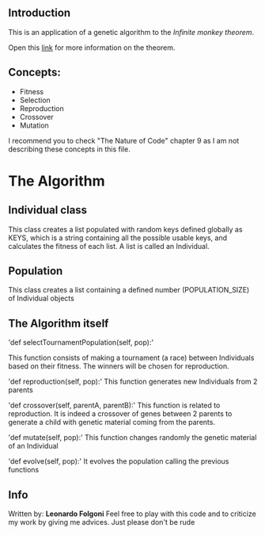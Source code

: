 Introduction
------------
This is an application of a genetic algorithm to the *Infinite monkey theorem*.

Open this [link](https://en.wikipedia.org/wiki/Infinite_monkey_theorem) for more information on the theorem.


## Concepts:
* Fitness 
* Selection
* Reproduction
* Crossover
* Mutation

I recommend you to check "The Nature of Code" chapter 9 as I am not describing these concepts in this file.


The Algorithm
=============

Individual class
----------------
This class creates a list populated with random keys defined globally as KEYS, which is a string containing all the possible usable keys, and calculates the fitness of each list.
A list is called an Individual.

Population
----------------
This class creates a list containing a defined number (POPULATION_SIZE) of Individual objects

The Algorithm itself
--------------------
'def selectTournamentPopulation(self, pop):'

This function consists of making a tournament (a race) between Individuals based on their fitness. The winners will be chosen for reproduction.


'def reproduction(self, pop):'
This function generates new Individuals from 2 parents


'def crossover(self, parentA, parentB):'
This function is related to reproduction. It is indeed a crossover of genes between 2 parents to generate a child with genetic material coming from the parents. 


'def mutate(self, pop):'
This function changes randomly the genetic material of an Individual

'def evolve(self, pop):'
It evolves the population calling the previous functions

## Info
Written by: **Leonardo Folgoni**
Feel free to play with this code and to criticize my work by giving me advices. Just please don't be rude


